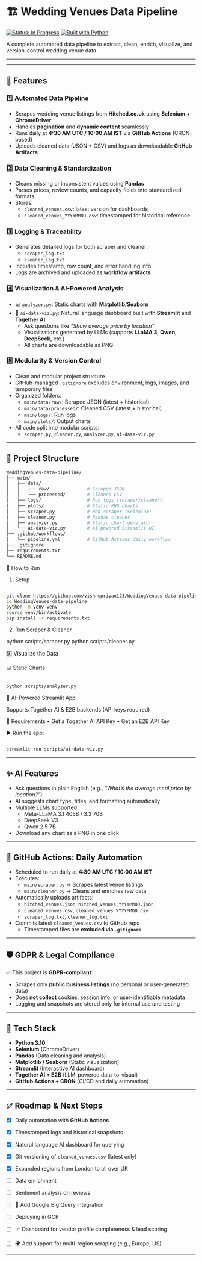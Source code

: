 # 🏗️ Wedding Venues Data Pipeline

[![Status: In Progress](https://img.shields.io/badge/status-in--progress-yellow)]()
[![Built with Python](https://img.shields.io/badge/built%20with-python-blue)]()

A complete automated data pipeline to extract, clean, enrich, visualize, and version-control wedding venue data.

---
---

## 🚀 Features

### 1️⃣ Automated Data Pipeline
- Scrapes wedding venue listings from **Hitched.co.uk** using **Selenium + ChromeDriver**
- Handles **pagination** and **dynamic content** seamlessly
- Runs daily at **4:30 AM UTC / 10:00 AM IST** via **GitHub Actions** (CRON-based)
- Uploads cleaned data (JSON + CSV) and logs as downloadable **GitHub Artifacts**

### 2️⃣ Data Cleaning & Standardization
- Cleans missing or inconsistent values using **Pandas**
- Parses prices, review counts, and capacity fields into standardized formats
- Stores:
  - `cleaned_venues.csv`: latest version for dashboards
  - `cleaned_venues_YYYYMMDD.csv`: timestamped for historical reference

### 3️⃣ Logging & Traceability
- Generates detailed logs for both scraper and cleaner:
  - `scraper_log.txt`
  - `cleaner_log.txt`
- Includes timestamp, row count, and error handling info
- Logs are archived and uploaded as **workflow artifacts**

### 4️⃣ Visualization & AI-Powered Analysis
- 📊 `analyzer.py`: Static charts with **Matplotlib**/**Seaborn**
- 🤖 `ai-data-viz.py`: Natural language dashboard built with **Streamlit** and **Together AI**
  - Ask questions like _"Show average price by location"_
  - Visualizations generated by LLMs (supports **LLaMA 3**, **Qwen**, **DeepSeek**, etc.)
  - All charts are downloadable as PNG

### 5️⃣ Modularity & Version Control
- Clean and modular project structure
- GitHub-managed `.gitignore` excludes environment, logs, images, and temporary files
- Organized folders:
  - `main/data/raw/`: Scraped JSON (latest + historical)
  - `main/data/processed/`: Cleaned CSV (latest + historical)
  - `main/logs/`: Run logs
  - `main/plots/`: Output charts
- All code split into modular scripts:
  - `scraper.py`, `cleaner.py`, `analyzer.py`, `ai-data-viz.py`
---

## 📁 Project Structure

```bash
WeddingVenues-data-pipeline/
├── main/
│   ├── data/
│   │   ├── raw/              # Scraped JSON
│   │   └── processed/        # Cleaned CSV
│   ├── logs/                 # Run logs (scraper/cleaner)
│   ├── plots/                # Static PNG charts
│   ├── scraper.py            # Web scraper (Selenium)
│   ├── cleaner.py            # Pandas cleaner
│   ├── analyzer.py           # Static chart generator
│   └── ai-data-viz.py        # AI-powered Streamlit UI
├── .github/workflows/
│   └── pipeline.yml          # GitHub Actions daily workflow
├── .gitignore
├── requirements.txt
└── README.md
```

🚀 How to Run

1. Setup

```bash

git clone https://github.com/vishnupriyan123/WeddingVenues-data-pipeline.git
cd WeddingVenues-data-pipeline
python -m venv venv
source venv/bin/activate
pip install -r requirements.txt
```
2.  Run Scraper & Cleaner

python scripts/scraper.py
python scripts/cleaner.py

3️⃣ Visualize the Data

📊 Static Charts


```bash

python scripts/analyzer.py
```
🤖 AI-Powered Streamlit App

Supports Together AI & E2B backends (API keys required)

🔐 Requirements
	•	Get a Together AI API Key
	•	Get an E2B API Key

▶️ Run the app:

```bash

streamlit run scripts/ai-data-viz.py
```
---

## ✨ AI Features

- Ask questions in plain English (e.g., _“What’s the average meal price by location?”_)
- AI suggests chart type, titles, and formatting automatically
- Multiple LLMs supported:
  - Meta-LLaMA 3.1 405B / 3.3 70B
  - DeepSeek V3
  - Qwen 2.5 7B
- Download any chart as a PNG in one click

---

## 🔁 GitHub Actions: Daily Automation

- Scheduled to run daily at **4:30 AM UTC / 10:00 AM IST**
- Executes:
  - `main/scraper.py` → Scrapes latest venue listings
  - `main/cleaner.py` → Cleans and enriches raw data
- Automatically uploads artifacts:
  - `hitched_venues.json`, `hitched_venues_YYYYMMDD.json`
  - `cleaned_venues.csv`, `cleaned_venues_YYYYMMDD.csv`
  - `scraper_log.txt`, `cleaner_log.txt`
- Commits latest `cleaned_venues.csv` to GitHub repo
  - Timestamped files are **excluded via `.gitignore`**

---

## 🛡️ GDPR & Legal Compliance

✅ This project is **GDPR-compliant**:
- Scrapes only **public business listings** (no personal or user-generated data)
- Does **not collect** cookies, session info, or user-identifiable metadata
- Logging and snapshots are stored only for internal use and testing

---

## 🧠 Tech Stack

- **Python 3.10**
- **Selenium** (ChromeDriver)
- **Pandas** (Data cleaning and analysis)
- **Matplotlib / Seaborn** (Static visualization)
- **Streamlit** (Interactive AI dashboard)
- **Together AI + E2B** (LLM-powered data-to-visual)
- **GitHub Actions + CRON** (CI/CD and daily automation)

---

## ✅ Roadmap & Next Steps

- [x] Daily automation with **GitHub Actions**
- [x] Timestamped logs and historical snapshots
- [x] Natural language AI dashboard for querying
- [x] Git versioning of `cleaned_venues.csv` (latest only)
- [x] Expanded regions from London to all over UK
- [ ] Data enrichment
- [ ] Sentiment analysis on reviews
- [ ] 💾 Add Google Big Query integration
- [ ] Deploying in GCP
- [ ] 📈 Dashboard for vendor profile completeness & lead scoring
- [ ] 🌍 Add support for multi-region scraping (e.g., Europe, US)


---
